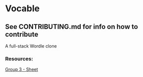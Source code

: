 # Vocable
## See CONTRIBUTING.md for info on how to contribute

A full-stack Wordle clone


### Resources:
[Group 3 - Sheet](https://docs.google.com/spreadsheets/d/1c0K8mrBL2xnjI94rZsNEwamCKWtTdhqd0BRyKZXJGMY/edit)
